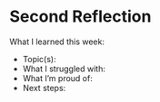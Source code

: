 # Second Reflection 
What I learned this week:

- Topic(s):
- What I struggled with:
- What I’m proud of:
- Next steps:

